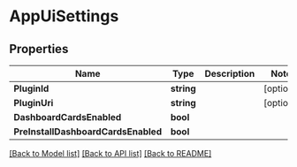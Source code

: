 # AppUiSettings

## Properties

Name | Type | Description | Notes
------------ | ------------- | ------------- | -------------
**PluginId** | **string** |  | [optional] 
**PluginUri** | **string** |  | [optional] 
**DashboardCardsEnabled** | **bool** |  | 
**PreInstallDashboardCardsEnabled** | **bool** |  | 

[[Back to Model list]](../README.md#documentation-for-models) [[Back to API list]](../README.md#documentation-for-api-endpoints) [[Back to README]](../README.md)


